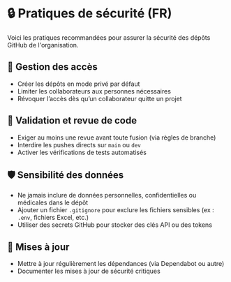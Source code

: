 # 🔒 Pratiques de sécurité (FR)

Voici les pratiques recommandées pour assurer la sécurité des dépôts GitHub de l'organisation.

## 🔐 Gestion des accès
- Créer les dépôts en mode privé par défaut
- Limiter les collaborateurs aux personnes nécessaires
- Révoquer l’accès dès qu’un collaborateur quitte un projet

## 🧪 Validation et revue de code
- Exiger au moins une revue avant toute fusion (via règles de branche)
- Interdire les pushes directs sur `main` ou `dev`
- Activer les vérifications de tests automatisés

## 🛡️ Sensibilité des données
- Ne jamais inclure de données personnelles, confidentielles ou médicales dans le dépôt
- Ajouter un fichier `.gitignore` pour exclure les fichiers sensibles (ex : `.env`, fichiers Excel, etc.)
- Utiliser des secrets GitHub pour stocker des clés API ou des tokens

## 🔄 Mises à jour
- Mettre à jour régulièrement les dépendances (via Dependabot ou autre)
- Documenter les mises à jour de sécurité critiques
